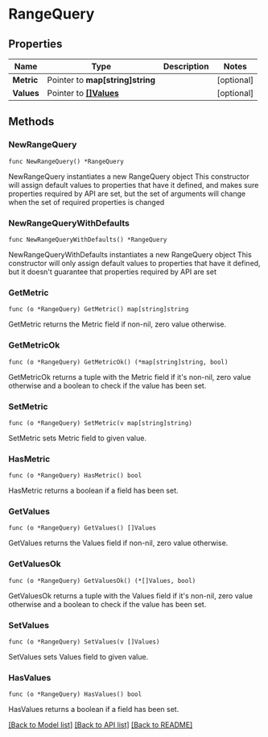 # RangeQuery

## Properties

Name | Type | Description | Notes
------------ | ------------- | ------------- | -------------
**Metric** | Pointer to **map[string]string** |  | [optional] 
**Values** | Pointer to [**[]Values**](Values.md) |  | [optional] 

## Methods

### NewRangeQuery

`func NewRangeQuery() *RangeQuery`

NewRangeQuery instantiates a new RangeQuery object
This constructor will assign default values to properties that have it defined,
and makes sure properties required by API are set, but the set of arguments
will change when the set of required properties is changed

### NewRangeQueryWithDefaults

`func NewRangeQueryWithDefaults() *RangeQuery`

NewRangeQueryWithDefaults instantiates a new RangeQuery object
This constructor will only assign default values to properties that have it defined,
but it doesn't guarantee that properties required by API are set

### GetMetric

`func (o *RangeQuery) GetMetric() map[string]string`

GetMetric returns the Metric field if non-nil, zero value otherwise.

### GetMetricOk

`func (o *RangeQuery) GetMetricOk() (*map[string]string, bool)`

GetMetricOk returns a tuple with the Metric field if it's non-nil, zero value otherwise
and a boolean to check if the value has been set.

### SetMetric

`func (o *RangeQuery) SetMetric(v map[string]string)`

SetMetric sets Metric field to given value.

### HasMetric

`func (o *RangeQuery) HasMetric() bool`

HasMetric returns a boolean if a field has been set.

### GetValues

`func (o *RangeQuery) GetValues() []Values`

GetValues returns the Values field if non-nil, zero value otherwise.

### GetValuesOk

`func (o *RangeQuery) GetValuesOk() (*[]Values, bool)`

GetValuesOk returns a tuple with the Values field if it's non-nil, zero value otherwise
and a boolean to check if the value has been set.

### SetValues

`func (o *RangeQuery) SetValues(v []Values)`

SetValues sets Values field to given value.

### HasValues

`func (o *RangeQuery) HasValues() bool`

HasValues returns a boolean if a field has been set.


[[Back to Model list]](../README.md#documentation-for-models) [[Back to API list]](../README.md#documentation-for-api-endpoints) [[Back to README]](../README.md)


